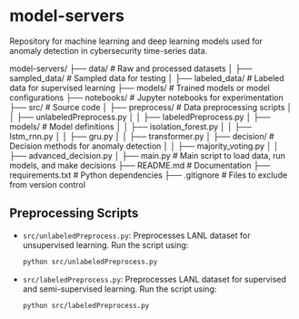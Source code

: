 # model-servers
Repository for machine learning and deep learning models used for anomaly detection in cybersecurity time-series data.

model-servers/
├── data/               # Raw and processed datasets
│   ├── sampled_data/   # Sampled data for testing
│   ├── labeled_data/   # Labeled data for supervised learning
├── models/             # Trained models or model configurations
├── notebooks/          # Jupyter notebooks for experimentation
├── src/                # Source code
│   ├── preprocess/     # Data preprocessing scripts
│   │   ├── unlabeledPreprocess.py
│   │   ├── labeledPreprocess.py
│   ├── models/         # Model definitions
│   │   ├── isolation_forest.py
│   │   ├── lstm_rnn.py
│   │   ├── gru.py
│   │   ├── transformer.py
│   ├── decision/       # Decision methods for anomaly detection
│   │   ├── majority_voting.py
│   │   ├── advanced_decision.py
│   ├── main.py         # Main script to load data, run models, and make decisions
├── README.md           # Documentation
├── requirements.txt    # Python dependencies
├── .gitignore          # Files to exclude from version control


## Preprocessing Scripts
- `src/unlabeledPreprocess.py`: Preprocesses LANL dataset for unsupervised learning. 
  Run the script using:
  ```bash
  python src/unlabeledPreprocess.py

- `src/labeledPreprocess.py`: Preprocesses LANL dataset for supervised and semi-supervised learning. 
  Run the script using:
  ```bash
  python src/labeledPreprocess.py
